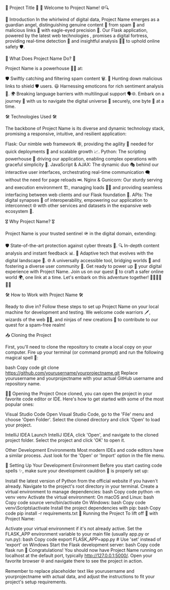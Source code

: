 🌟 Project Title 🌟
🎉 Welcome to Project Name! 🌐🔍

📜 Introduction
In the whirlwind of digital data, Project Name emerges as a guardian angel, distinguishing genuine content 📄 from spam 🚫 and malicious links 🔗 with eagle-eyed precision 🎯. Our Flask application, powered by the latest web technologies , promises a digital fortress, providing real-time detection 🚨 and insightful analysis 🕵️‍♂️ to uphold online safety 🛡️.

🚀 What Does Project Name Do? 🚀

Project Name is a powerhouse 🏋️‍♂️ at:

🛡️ Swiftly catching and filtering spam content 🗑️.
🔗 Hunting down malicious links to shield 🛡️ users.
😃 Harnessing emoticons for rich sentiment analysis 🧐.
🌍 Breaking language barriers with multilingual support 🗣️🌐.
Embark on a journey 🧭 with us to navigate the digital universe 🌌 securely, one byte 🧬 at a time.

🛠️ Technologies Used 🛠️

The backbone of Project Name is its diverse and dynamic technology stack, promising a responsive, intuitive, and resilient application:

Flask: Our nimble web framework 🕸️, providing the agility 🤸 needed for quick deployments 🚀 and scalable growth 📈.
Python: The scripting powerhouse 🐍 driving our application, enabling complex operations with graceful simplicity 🎩.
JavaScript & AJAX: The dynamic duo 🎭 behind our interactive user interfaces, orchestrating real-time communication 🗨️ without the need for page reloads ⏭️.
Nginx & Gunicorn: Our sturdy serving and execution environment 🏗️, managing loads 🏋️‍♀️ and providing seamless interfacing between web clients and our Flask foundation 🤝.
APIs: The digital synapses 🧠 of interoperability, empowering our application to interconnect 🌐 with other services and datasets in the expansive web ecosystem 🌳.

🎖️ Why Project Name? 🎖️

Project Name is your trusted sentinel 🪖 in the digital domain, extending:

🛡️ State-of-the-art protection against cyber threats 🚷.
🔍 In-depth content analysis and instant feedback 📊.
🔄 Adaptive tech that evolves with the digital landscape 🌱.
🌐 A universally accessible tool, bridging worlds 🌉 and fostering a diverse user community 🤝.
Get ready to power up 🔋 your digital experience with Project Name. Join us on our quest 🏹 to craft a safer online world 🌍, one link at a time. Let's embark on this adventure together! 🚀🌈👨‍💻👩‍💻

🛠 How to Work with Project Name 🛠

Ready to dive in? Follow these steps to set up Project Name on your local machine for development and testing. We welcome code warriors 🗡️, wizards of the web 🧙‍♂️, and ninjas of new creations 🥷 to contribute to our quest for a spam-free realm!

📥 Cloning the Project

First, you'll need to clone the repository to create a local copy on your computer. Fire up your terminal (or command prompt) and run the following magical spell 🔮:

bash
Copy code
git clone https://github.com/yourusername/yourprojectname.git
Replace yourusername and yourprojectname with your actual GitHub username and repository name.

🧙‍♂️ Opening the Project
Once cloned, you can open the project in your favorite code editor or IDE. Here's how to get started with some of the most popular ones:

Visual Studio Code
Open Visual Studio Code, go to the 'File' menu and choose 'Open Folder'. Select the cloned directory and click 'Open' to load your project.

IntelliJ IDEA
Launch IntelliJ IDEA, click 'Open', and navigate to the cloned project folder. Select the project and click 'OK' to open it.

Other Development Environments
Most modern IDEs and code editors have a similar process. Just look for the 'Open' or 'Import' option in the file menu.

🌟 Setting Up Your Development Environment
Before you start casting code spells ✨, make sure your development cauldron 🧪 is properly set up:

Install the latest version of Python from the official website if you haven't already.
Navigate to the project's root directory in your terminal.
Create a virtual environment to manage dependencies:
bash
Copy code
python -m venv venv
Activate the virtual environment:
On macOS and Linux:
bash
Copy code
source venv/bin/activate
On Windows:
bash
Copy code
venv\Scripts\activate
Install the project dependencies with pip:
bash
Copy code
pip install -r requirements.txt
🚀 Running the Project
To lift off 🚁 with Project Name:

Activate your virtual environment if it's not already active.
Set the FLASK_APP environment variable to your main file (usually app.py or run.py):
bash
Copy code
export FLASK_APP=app.py # Use 'set' instead of 'export' on Windows
Start the Flask development server:
bash
Copy code
flask run
🎉 Congratulations! You should now have Project Name running on localhost at the default port, typically http://127.0.0.1:5000/. Open your favorite browser 🌐 and navigate there to see the project in action.

Remember to replace placeholder text like yourusername and yourprojectname with actual data, and adjust the instructions to fit your project's setup requirements.

